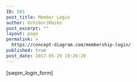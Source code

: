 ```yaml
---
ID: 581
post_title: Member Login
author: UchiboriMaiko
post_excerpt: ""
layout: page
permalink: >
  https://concept-diagram.com/membership-login/
published: true
post_date: 2017-05-29 19:26:20
---
```

[swpm_login_form]